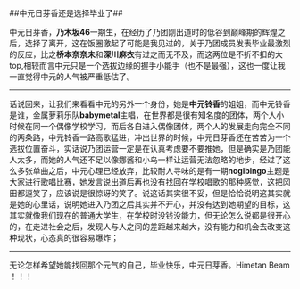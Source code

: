 ##中元日芽香还是选择毕业了##

中元日芽香，**乃木坂46**一期生，在经历了乃团刚出道时的低谷到巅峰期的辉煌之后，选择了离开，这在饭圈激起了可能是我见过的，关于乃团成员发表毕业最激烈的反应，比之**桥本奈奈未**和**深川麻衣**有过之而无不及，而这两位是不折不扣的大top,相较而言中元只是一个选拔边缘的握手小能手（也不是最强），这也一度让我一直觉得中元的人气被严重低估了。

---

话说回来，让我们来看看中元的另外一个身份，她是**中元铃香**的姐姐，而中元铃香是谁，金属萝莉乐队**babymetal**主唱，在世界都是很有知名度的团体，两个人小时候在同一个偶像学校学习，而后各自进入偶像团体，两个人的发展走向完全不同的两条路，中元铃香一路高歌猛进，冲出世界的时候，中元日芽香还在苦苦为一个选拔位置奋斗，实话说乃团运营一定是在认真考虑要不要推她，但是确实是乃团能人太多，而她的人气还不足以像娜酱和小鸟一样让运营无法忽略的地步，经过了这么多张单曲之后，中元心理已经放弃，比较耐人寻味的是有一期**nogibingo**主题是大家进行歌唱比赛，她发言说出道后再也没有找回在学校唱歌的那种感觉，这把冈田都逗笑了，应该说是很惊讶的笑了。说这话其实很不妥，但是恰恰说明这其实就是她的心里话，说明她进入乃团之后其实并不开心，并没有达到她期望的目标，这其实就像我们现在的普通大学生，在学校时没钱没能力，但无论怎么说都是很开心的，在走进社会之后，发现人与人之间的差距越来越大，没有能力和机会去改变这种现状，心态真的很容易爆炸；

---
无论怎样希望她能找回那个元气的自己，毕业快乐，中元日芽香。Himetan Beam ！！！
